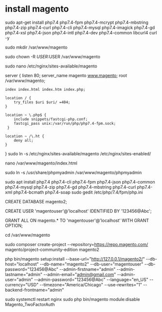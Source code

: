 # install magento 

sudo apt-get install php7.4 php7.4-fpm php7.4-mcrypt php7.4-mbstring php7.4-zip php7.4-curl php7.4-cli php7.4-mysql php7.4-imagick php7.4-gd php7.4-xsl php7.4-json php7.4-intl php7.4-dev php7.4-common libcurl4 curl -y

sudo mkdir /var/www/magento

sudo chown -R $USER:$USER /var/www/magento

sudo nano /etc/nginx/sites-available/magento


server {
    listen 80;
    server_name magento www.magento;
    root /var/www/magento;

    index index.html index.htm index.php;

    location / {
        try_files $uri $uri/ =404;
    }

    location ~ \.php$ {
        include snippets/fastcgi-php.conf;
        fastcgi_pass unix:/var/run/php/php7.4-fpm.sock;
     }

    location ~ /\.ht {
        deny all;
    }

}
sudo ln -s /etc/nginx/sites-available/magento /etc/nginx/sites-enabled/

nano /var/www/magento/index.html

sudo ln -s /usr/share/phpmyadmin /var/www/magento/phpmyadmin

sudo apt install php7.4 php7.4-cli php7.4-fpm php7.4-json php7.4-common php7.4-mysql php7.4-zip php7.4-gd  php7.4-mbstring php7.4-curl php7.4-xml php7.4-bcmath php7.4-soap
sudo gedit /etc/php/7.4/fpm/php.ini

CREATE DATABASE magento2;

CREATE USER 'magentouser'@'localhost' IDENTIFIED BY '123456@Abc';

GRANT ALL ON magento.* TO 'magentouser'@'localhost' WITH GRANT OPTION;

cd /var/www/magento


sudo composer create-project --repository=https://repo.magento.com/ magento/project-community-edition magento2

php bin/magento setup:install --base-url="http://127.0.0.1/magento2/" --db-host="localhost" --db-name="magento2" --db-user="magentouser" --db-password="123456@Abc" --admin-firstname="admin" --admin-lastname="admin" --admin-email="admin@gmail.com" --admin-user="admin" --admin-password="123456@Abc" --language="en_US" --currency="USD" --timezone="America/Chicago" --use-rewrites="1" --backend-frontname="admin"

sudo systemctl restart nginx
sudo php bin/magento module:disable Magento_TwoFactorAuth

